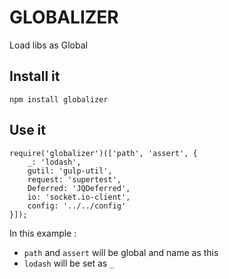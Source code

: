 GLOBALIZER
==========

Load libs as Global

Install it
----------

```
npm install globalizer
```

Use it
------

```
require('globalizer')(['path', 'assert', {
    _: 'lodash',
    gutil: 'gulp-util',
    request: 'supertest',
    Deferred: 'JQDeferred',
    io: 'socket.io-client',
    config: '../../config'
}]);
```

In this example : 

- ``path`` and ``assert`` will be global and name as this
- ``lodash`` will be set as ``_``
